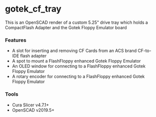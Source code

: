 # gotek_cf_tray
This is an OpenSCAD render of a custom 5.25" drive tray which holds a CompactFlash Adapter and the Gotek Floppy Emulator board

### Features
- A slot for inserting and removing CF Cards from an ACS brand CF-to-IDE flash adapter
- A spot to mount a FlashFloppy enhanced Gotek Floppy Emulator
- An OLED window for connecting to a FlashFloppy enhanced Gotek Floppy Emulator
- A rotary encoder for connecting to a FlashFloppy enhanced Gotek Floppy Emulator

### Tools
- Cura Slicer v4.7.1+
- OpenSCAD v2019.5+
